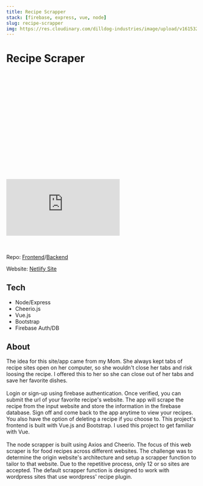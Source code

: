 ```yaml
---
title: Recipe Scrapper
stack: [firebase, express, vue, node]
slug: recipe-scrapper
img: https://res.cloudinary.com/dilldog-industries/image/upload/v1615326852/food-stock/4.jpg
---
```


# Recipe Scraper

<div class="relative" style="padding-top: 56.25%">
<iframe class="absolute inset-0 w-full h-full my-4" src="https://www.youtube.com/embed/Td9SDowEaww"
 frameborder="0" allow="accelerometer; autoplay; clipboard-write; encrypted-media; gyroscope; picture-in-picture" allowfullscreen></iframe>
</div>
<br><br>

Repo: <a class="mb-2 hover-state mb-2" href="https://github.com/digthedill/front-end-recipe-scraper" target="_blank">Frontend</a>/<a class="mb-2 hover-state mb-2" href="https://github.com/digthedill/recipe-scraper-api" target="_blank">Backend</a>

Website: <a class="mb-2 hover-state mb-2" href="https://cranky-pare-b2c0ec.netlify.app/" target="_blank">Netlify Site</a>

## Tech

- Node/Express
- Cheerio.js
- Vue.js
- Bootstrap
- Firebase Auth/DB

## About

The idea for this site/app came from my Mom. She always kept tabs of recipe sites open on her computer, so she wouldn't close her tabs and risk loosing the recipe. I offered this to her so she can close out of her tabs and save her favorite dishes.
<br><br>
Login or sign-up using firebase authentication. Once verified, you can submit the url of your favorite recipe's website. The app will scrape the recipe from the input website and store the information in the firebase database. Sign off and come back to the app anytime to view your recipes. You also have the option of deleting a recipe if you choose to. This project's frontend is built with Vue.js and Bootstrap. I used this project to get familiar with Vue.
<br><br>
The node scrapper is built using Axios and Cheerio. The focus of this web scraper is for food recipes across different websites. The challenge was to determine the origin website's architecture and setup a scrapper function to tailor to that website. Due to the repetitive process, only 12 or so sites are accepted. The default scrapper function is designed to work with wordpress sites that use wordpress' recipe plugin.
